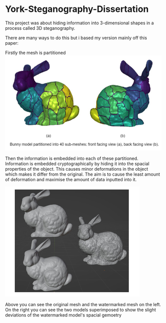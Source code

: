 # York-Steganography-Dissertation

This project was about hiding information into 3-dimensional shapes in a process called 3D steganography.

There are many ways to do this but i based my version mainly off this paper:


Firstly the mesh is partitioned
![My Image](images/partition.png)

Then the information is embedded into each of these partitioned.
Information is embedded cryptographically by hiding it into the spacial properties of the object.
This causes minor deformations in the object which makes it differ from the original.
The aim is to cause the least amount of deformation and maximise the amount of data inputted into it.

![My Image](images/bunny.png)

Above you can see the original mesh and the watermarked mesh on the left.
On the right you can see the two models superimposed to show the slight deviations of the watermarked model's spacial gemoetry 
